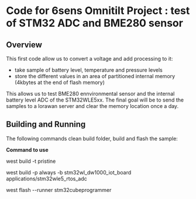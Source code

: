 # Code for 6sens Omnitilt Project : test of STM32 ADC and BME280 sensor

## Overview
This first code allow us to convert a voltage and add processing to it:

 - take sample of battery level, temperature and pressure levels
 - store the different values in an area of partitioned internal memory (4kbytes at the end of flash memory)

This allows us to test BME280 ennvironmental sensor and the internal battery level ADC of the STM32WLE5xx. The final goal will be to send the samples to a lorawan server and clear the memory location once a day.

## Building and Running

The following commands clean build folder, build and flash the sample:

**Command to use**

west build -t pristine

west build -p always -b stm32wl_dw1000_iot_board applications/stm32wle5_rtos_adc

west flash --runner stm32cubeprogrammer